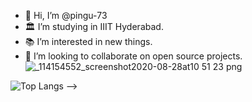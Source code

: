 - 👋 Hi, I’m @pingu-73
- 🏛️ I’m studying in IIIT Hyderabad.
- 📚 I’m interested in new things.
- 💞️ I’m looking to collaborate on open source projects.
![_114154552_screenshot2020-08-28at10 51 23 png](https://user-images.githubusercontent.com/121669947/210211076-3713e793-c042-4f77-8cab-43e044cbfb8a.jpeg)

<!---
pingu-73/pingu-73 is a ✨ special ✨ repository because its `README.md` (this file) appears on your GitHub profile.
You can click the Preview link to take a look at your changes.
--->
<!--
<!--languages used-->
![Top Langs](https://github-readme-stats.vercel.app/api/top-langs/?username=pingu-73&theme=tokyonight)
-->
